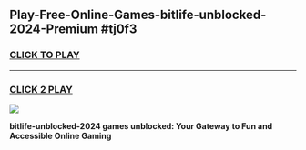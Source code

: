 
## Play-Free-Online-Games-bitlife-unblocked-2024-Premium #tj0f3
<h3>
<a href="https://premium.freeplayer.one?title=bitlife-unblocked-2024&ref=8M">CLICK TO PLAY</a></h3>
<hr>

<h3>
<a href="https://premium.freeplayer.one?title=bitlife-unblocked-2024&ref=8M">CLICK 2 PLAY</a>
  
</h3>

<a href="https://premium.freeplayer.one?title=bitlife-unblocked-2024&ref=8M"><img src="https://clearcache.store/games.png"></a>


**bitlife-unblocked-2024 games unblocked: Your Gateway to Fun and Accessible Online Gaming**

